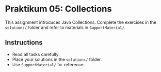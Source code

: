 # Praktikum 05: Collections

This assignment introduces Java Collections. Complete the exercises in the `solutions/` folder and refer to materials in `SupportMaterial/`.

## Instructions
- Read all tasks carefully.
- Place your solutions in the `solutions/` folder.
- Use `SupportMaterial/` for reference.
